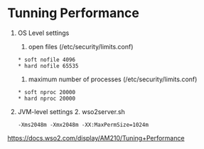 # Tunning Performance

1. OS Level settings
    1. open files (/etc/security/limits.conf)
    ```
    * soft nofile 4096
    * hard nofile 65535
    ```
    1. maximum number of processes (/etc/security/limits.conf)
    ```
    * soft nproc 20000
    * hard nproc 20000
    ```

2. JVM-level settings
    2. wso2server.sh
    ```
    -Xms2048m -Xmx2048m -XX:MaxPermSize=1024m
    ```

https://docs.wso2.com/display/AM210/Tuning+Performance
